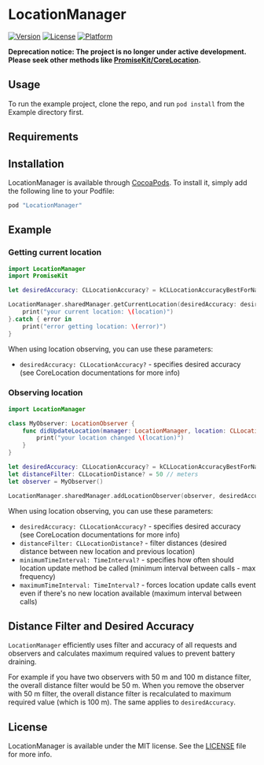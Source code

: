 # LocationManager

[![Version](https://img.shields.io/cocoapods/v/LocationManager.svg?style=flat)](http://cocoapods.org/pods/LocationManager)
[![License](https://img.shields.io/cocoapods/l/LocationManager.svg?style=flat)](http://cocoapods.org/pods/LocationManager)
[![Platform](https://img.shields.io/cocoapods/p/LocationManager.svg?style=flat)](http://cocoapods.org/pods/LocationManager)

**Deprecation notice: The project is no longer under active development. Please seek other methods like
[PromiseKit/CoreLocation](https://github.com/PromiseKit/CoreLocation).**

## Usage

To run the example project, clone the repo, and run `pod install` from the Example directory first.

## Requirements

## Installation

LocationManager is available through [CocoaPods](http://cocoapods.org). To install
it, simply add the following line to your Podfile:

```ruby
pod "LocationManager"
```

## Example

### Getting current location

```swift
import LocationManager
import PromiseKit

let desiredAccuracy: CLLocationAccuracy? = kCLLocationAccuracyBestForNavigation

LocationManager.sharedManager.getCurrentLocation(desiredAccuracy: desiredAccuracy).done { location in
    print("your current location: \(location)")
}.catch { error in
    print("error getting location: \(error)")
}
```

When using location observing, you can use these parameters:

* `desiredAccuracy: CLLocationAccuracy?` - specifies desired accuracy (see CoreLocation documentations for more info)

### Observing location

```swift
import LocationManager

class MyObserver: LocationObserver {
    func didUpdateLocation(manager: LocationManager, location: CLLocation) {
        print("your location changed \(location)")
    }
}

let desiredAccuracy: CLLocationAccuracy? = kCLLocationAccuracyBestForNavigation
let distanceFilter: CLLocationDistance? = 50 // meters
let observer = MyObserver()

LocationManager.sharedManager.addLocationObserver(observer, desiredAccuracy: desiredAccuracy, distanceFilter: distanceFilter)

```

When using location observing, you can use these parameters:

* `desiredAccuracy: CLLocationAccuracy?` - specifies desired accuracy (see CoreLocation documentations for more info)
* `distanceFilter: CLLocationDistance?` - filter distances (desired distance between new location and previous location)
* `minimumTimeInterval: TimeInterval?` - specifies how often should location update method be called (minimum interval between calls - max frequency)
* `maximumTimeInterval: TimeInterval?` - forces location update calls event even if there's no new location available (maximum interval between calls)


## Distance Filter and Desired Accuracy

`LocationManager` efficiently uses filter and accuracy of all requests and observers and calculates maximum required values to prevent battery draining.

For example if you have two observers with 50 m and 100 m distance filter, the overall distance filter would be 50 m. When you remove the observer with 50 m filter, the overall distance filter is recalculated to maximum required value (which is 100 m). The same applies to `desiredAccuracy`.

## License

LocationManager is available under the MIT license. See the [LICENSE](LICENSE) file for more info.
